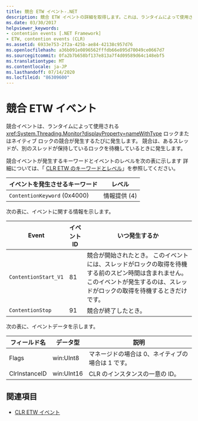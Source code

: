 ```yaml
---
title: 競合 ETW イベント-.NET
description: 競合 ETW イベントの詳細を取得します。これは、ランタイムによって使用される、システムのスレッドのロックまたはネイティブロックの競合が発生した場合に発生します。
ms.date: 03/30/2017
helpviewer_keywords:
- contention events [.NET Framework]
- ETW, contention events (CLR)
ms.assetid: 6933e753-2f2a-425b-ae84-42138c957d76
ms.openlocfilehash: a36b091e0896562fffdb66e895d70049ce0667d7
ms.sourcegitcommit: 0fa2b7b658bf137e813a7f4d09589d64c148ebf5
ms.translationtype: MT
ms.contentlocale: ja-JP
ms.lasthandoff: 07/14/2020
ms.locfileid: "86309600"
---
```

# <a name="contention-etw-events"></a>競合 ETW イベント

競合イベントは、ランタイムによって使用される <xref:System.Threading.Monitor?displayProperty=nameWithType> ロックまたはネイティブ ロックの競合が発生するたびに発生します。 競合は、あるスレッドが、別のスレッドが保持しているロックを待機しているときに発生します。

競合イベントが発生するキーワードとイベントのレベルを次の表に示します  詳細については、「 [CLR ETW のキーワードとレベル](clr-etw-keywords-and-levels.md)」を参照してください。

|イベントを発生させるキーワード|レベル|
|-----------------------------------|-----------|
|`ContentionKeyword` (0x4000)|情報提供 (4)|

次の表に、イベントに関する情報を示します。

|Event|イベント ID|いつ発生するか|
|-----------|--------------|-----------------|
|`ContentionStart_V1`|81|競合が開始されたとき。 このイベントには、スレッドがロックの取得を待機する前のスピン時間は含まれません。このイベントが発生するのは、スレッドがロックの取得を待機するときだけです。|
|`ContentionStop`|91|競合が終了したとき。|

次の表に、イベントデータを示します。

|フィールド名|データ型|説明|
|----------------|---------------|-----------------|
|Flags|win:UInt8|マネージドの場合は 0、ネイティブの場合は 1 です。|
|ClrInstanceID|win:UInt16|CLR のインスタンスの一意の ID。|

## <a name="see-also"></a>関連項目

- [CLR ETW イベント](clr-etw-events.md)
